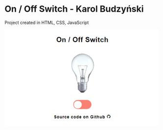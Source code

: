 # On / Off Switch - Karol Budzyński

Project created in HTML, CSS, JavaScript

![Preview](https://github.com/budzynskikarol/on-off-switch/blob/5edbc9884aae93c96b6577233fdcd6b07b87ac1d/onoff.PNG?raw=true)
